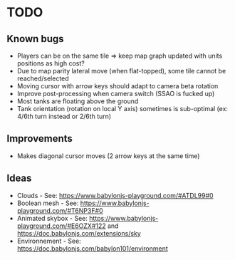# TODO

## Known bugs

* Players can be on the same tile => keep map graph updated with units positions as high cost?
* Due to map parity lateral move (when flat-topped), some tile cannot be reached/selected
* Moving cursor with arrow keys should adapt to camera beta rotation
* Improve post-processing when camera switch (SSAO is fucked up)
* Most tanks are floating above the ground
* Tank orientation (rotation on local Y axis) sometimes is sub-optimal (ex: 4/6th turn instead or 2/6th turn)

## Improvements

* Makes diagonal cursor moves (2 arrow keys at the same time)

## Ideas

* Clouds - See: https://www.babylonjs-playground.com/#ATDL99#0
* Boolean mesh - See: https://www.babylonjs-playground.com/#T6NP3F#0
* Animated skybox - See: https://www.babylonjs-playground.com/#E6OZX#122 and https://doc.babylonjs.com/extensions/sky
* Environnement - See: https://doc.babylonjs.com/babylon101/environment

